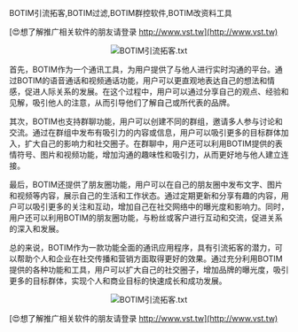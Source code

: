 BOTIM引流拓客,BOTIM过滤,BOTIM群控软件,BOTIM改资料工具

[😍想了解推广相关软件的朋友请登录 http://www.vst.tw](http://www.vst.tw)

 <center><img src="https://vst.tw/MP4/tuiguang/png/6.png" alt="BOTIM引流拓客.txt"></center>

首先，BOTIM作为一个通讯工具，为用户提供了与他人进行实时沟通的平台。通过BOTIM的语音通话和视频通话功能，用户可以更直观地表达自己的想法和情感，促进人际关系的发展。在这个过程中，用户可以通过分享自己的观点、经验和见解，吸引他人的注意，从而引导他们了解自己或所代表的品牌。

其次，BOTIM也支持群聊功能，用户可以创建不同的群组，邀请多人参与讨论和交流。通过在群组中发布有吸引力的内容或信息，用户可以吸引更多的目标群体加入，扩大自己的影响力和社交圈子。在群聊中，用户还可以利用BOTIM提供的表情符号、图片和视频功能，增加沟通的趣味性和吸引力，从而更好地与他人建立连接。

最后，BOTIM还提供了朋友圈功能，用户可以在自己的朋友圈中发布文字、图片和视频等内容，展示自己的生活和工作状态。通过定期更新和分享有趣的内容，用户可以吸引更多的关注和互动，增加自己在社交网络中的曝光度和影响力。同时，用户还可以利用BOTIM的朋友圈功能，与粉丝或客户进行互动和交流，促进关系的深入和发展。

总的来说，BOTIM作为一款功能全面的通讯应用程序，具有引流拓客的潜力，可以帮助个人和企业在社交传播和营销方面取得更好的效果。通过充分利用BOTIM提供的各种功能和工具，用户可以扩大自己的社交圈子，增加品牌的曝光度，吸引更多的目标群体，实现个人和商业目标的快速成长和成功发展。

 <center><img src="https://vst.tw/MP4/tuiguang/png/4.png" alt="BOTIM引流拓客.txt"></center>

[😍想了解推广相关软件的朋友请登录 http://www.vst.tw](http://www.vst.tw)



